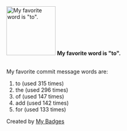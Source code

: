 <img src="https://my-badges.github.io/my-badges/favorite-word.png" alt="My favorite word is &quot;to&quot;." title="My favorite word is &quot;to&quot;." width="128">
<strong>My favorite word is &quot;to&quot;.</strong>
<br><br>

My favorite commit message words are:

1. to (used 315 times)
2. the (used 296 times)
3. of (used 147 times)
4. add (used 142 times)
5. for (used 133 times)


Created by <a href="https://github.com/my-badges/my-badges">My Badges</a>
